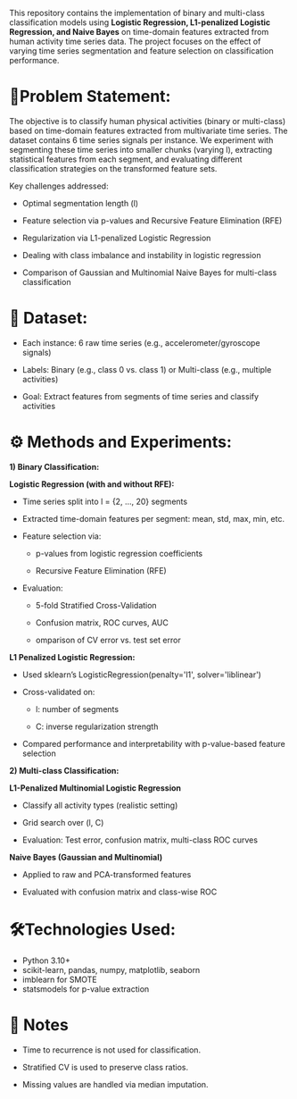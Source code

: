 This repository contains the implementation of binary and multi-class classification models using **Logistic Regression, L1-penalized Logistic Regression, and Naive Bayes** on time-domain features extracted from human activity time series data. The project focuses on the effect of varying time series segmentation and feature selection on classification performance.  

# 🧠Problem Statement:  

The objective is to classify human physical activities (binary or multi-class) based on time-domain features extracted from multivariate time series. The dataset contains 6 time series signals per instance. We experiment with segmenting these time series into smaller chunks (varying l), extracting statistical features from each segment, and evaluating different classification strategies on the transformed feature sets.

Key challenges addressed:

- Optimal segmentation length (l)

- Feature selection via p-values and Recursive Feature Elimination (RFE)

- Regularization via L1-penalized Logistic Regression

- Dealing with class imbalance and instability in logistic regression

- Comparison of Gaussian and Multinomial Naive Bayes for multi-class classification

# 📂 Dataset:
- Each instance: 6 raw time series (e.g., accelerometer/gyroscope signals)

- Labels: Binary (e.g., class 0 vs. class 1) or Multi-class (e.g., multiple activities)

- Goal: Extract features from segments of time series and classify activities

# ⚙️ Methods and Experiments:
**1) Binary Classification:**  

**Logistic Regression (with and without RFE):**
- Time series split into l = {2, ..., 20} segments

- Extracted time-domain features per segment: mean, std, max, min, etc.
  
- Feature selection via:

  - p-values from logistic regression coefficients

  - Recursive Feature Elimination (RFE)

- Evaluation:

  - 5-fold Stratified Cross-Validation

  - Confusion matrix, ROC curves, AUC

  - omparison of CV error vs. test set error

**L1 Penalized Logistic Regression:**  
- Used sklearn’s LogisticRegression(penalty='l1', solver='liblinear')

- Cross-validated on:

  - l: number of segments

  - C: inverse regularization strength

- Compared performance and interpretability with p-value-based feature selection  

**2) Multi-class Classification:** 

**L1-Penalized Multinomial Logistic Regression**  

- Classify all activity types (realistic setting)

- Grid search over (l, C)

- Evaluation: Test error, confusion matrix, multi-class ROC curves

**Naive Bayes (Gaussian and Multinomial)**

- Applied to raw and PCA-transformed features

- Evaluated with confusion matrix and class-wise ROC

# 🛠️Technologies Used:  
- Python 3.10+
- scikit-learn, pandas, numpy, matplotlib, seaborn
- imblearn for SMOTE
- statsmodels for p-value extraction

# 📌 Notes

- Time to recurrence is not used for classification.

- Stratified CV is used to preserve class ratios.

- Missing values are handled via median imputation.
